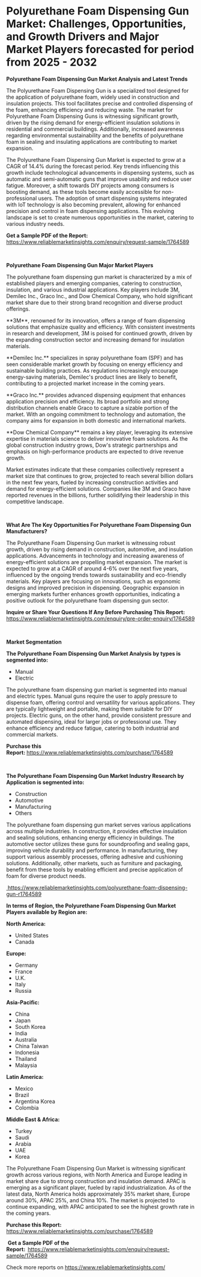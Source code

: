 <p><h1>Polyurethane Foam Dispensing Gun Market: Challenges, Opportunities, and Growth Drivers and Major Market Players forecasted for period from 2025 - 2032</h1></p><p><strong>Polyurethane Foam Dispensing Gun Market Analysis and Latest Trends</strong></p>
<p><p>The Polyurethane Foam Dispensing Gun is a specialized tool designed for the application of polyurethane foam, widely used in construction and insulation projects. This tool facilitates precise and controlled dispensing of the foam, enhancing efficiency and reducing waste. The market for Polyurethane Foam Dispensing Guns is witnessing significant growth, driven by the rising demand for energy-efficient insulation solutions in residential and commercial buildings. Additionally, increased awareness regarding environmental sustainability and the benefits of polyurethane foam in sealing and insulating applications are contributing to market expansion. </p><p>The Polyurethane Foam Dispensing Gun Market is expected to grow at a CAGR of 14.4% during the forecast period. Key trends influencing this growth include technological advancements in dispensing systems, such as automatic and semi-automatic guns that improve usability and reduce user fatigue. Moreover, a shift towards DIY projects among consumers is boosting demand, as these tools become easily accessible for non-professional users. The adoption of smart dispensing systems integrated with IoT technology is also becoming prevalent, allowing for enhanced precision and control in foam dispensing applications. This evolving landscape is set to create numerous opportunities in the market, catering to various industry needs.</p></p>
<p><strong>Get a Sample PDF of the Report:&nbsp;</strong> <a href="https://www.reliablemarketinsights.com/enquiry/request-sample/1764589?utm_campaign=2206&utm_medium=2&utm_source=Github&utm_content=ia&utm_term=27022025&utm_id=polyurethane-foam-dispensing-gun">https://www.reliablemarketinsights.com/enquiry/request-sample/1764589</a></p>
<p>&nbsp;</p>
<p><strong>Polyurethane Foam Dispensing Gun Major Market Players</strong></p>
<p><p>The polyurethane foam dispensing gun market is characterized by a mix of established players and emerging companies, catering to construction, insulation, and various industrial applications. Key players include 3M, Demilec Inc., Graco Inc., and Dow Chemical Company, who hold significant market share due to their strong brand recognition and diverse product offerings.</p><p>**3M**, renowned for its innovation, offers a range of foam dispensing solutions that emphasize quality and efficiency. With consistent investments in research and development, 3M is poised for continued growth, driven by the expanding construction sector and increasing demand for insulation materials.</p><p>**Demilec Inc.** specializes in spray polyurethane foam (SPF) and has seen considerable market growth by focusing on energy efficiency and sustainable building practices. As regulations increasingly encourage energy-saving materials, Demilec's product lines are likely to benefit, contributing to a projected market increase in the coming years.</p><p>**Graco Inc.** provides advanced dispensing equipment that enhances application precision and efficiency. Its broad portfolio and strong distribution channels enable Graco to capture a sizable portion of the market. With an ongoing commitment to technology and automation, the company aims for expansion in both domestic and international markets.</p><p>**Dow Chemical Company** remains a key player, leveraging its extensive expertise in materials science to deliver innovative foam solutions. As the global construction industry grows, Dow's strategic partnerships and emphasis on high-performance products are expected to drive revenue growth.</p><p>Market estimates indicate that these companies collectively represent a market size that continues to grow, projected to reach several billion dollars in the next few years, fueled by increasing construction activities and demand for energy-efficient solutions. Companies like 3M and Graco have reported revenues in the billions, further solidifying their leadership in this competitive landscape.</p></p>
<p>&nbsp;</p>
<p><strong>What Are The Key Opportunities For Polyurethane Foam Dispensing Gun Manufacturers?</strong></p>
<p><p>The Polyurethane Foam Dispensing Gun market is witnessing robust growth, driven by rising demand in construction, automotive, and insulation applications. Advancements in technology and increasing awareness of energy-efficient solutions are propelling market expansion. The market is expected to grow at a CAGR of around 4-6% over the next five years, influenced by the ongoing trends towards sustainability and eco-friendly materials. Key players are focusing on innovations, such as ergonomic designs and improved precision in dispensing. Geographic expansion in emerging markets further enhances growth opportunities, indicating a positive outlook for the polyurethane foam dispensing gun sector.</p></p>
<p><strong>Inquire or Share Your Questions If Any Before Purchasing This Report:</strong> <a href="https://www.reliablemarketinsights.com/enquiry/pre-order-enquiry/1764589?utm_campaign=2206&utm_medium=2&utm_source=Github&utm_content=ia&utm_term=27022025&utm_id=polyurethane-foam-dispensing-gun">https://www.reliablemarketinsights.com/enquiry/pre-order-enquiry/1764589</a></p>
<p>&nbsp;</p>
<p><strong>Market Segmentation</strong></p>
<p><strong>The Polyurethane Foam Dispensing Gun Market Analysis by types is segmented into:</strong></p>
<p><ul><li>Manual</li><li>Electric</li></ul></p>
<p><p>The polyurethane foam dispensing gun market is segmented into manual and electric types. Manual guns require the user to apply pressure to dispense foam, offering control and versatility for various applications. They are typically lightweight and portable, making them suitable for DIY projects. Electric guns, on the other hand, provide consistent pressure and automated dispensing, ideal for larger jobs or professional use. They enhance efficiency and reduce fatigue, catering to both industrial and commercial markets.</p></p>
<p><strong>Purchase this Report:&nbsp;</strong><a href="https://www.reliablemarketinsights.com/purchase/1764589?utm_campaign=2206&utm_medium=2&utm_source=Github&utm_content=ia&utm_term=27022025&utm_id=polyurethane-foam-dispensing-gun">https://www.reliablemarketinsights.com/purchase/1764589</a></p>
<p>&nbsp;</p>
<p><strong>The Polyurethane Foam Dispensing Gun Market Industry Research by Application is segmented into:</strong></p>
<p><ul><li>Construction</li><li>Automotive</li><li>Manufacturing</li><li>Others</li></ul></p>
<p><p>The polyurethane foam dispensing gun market serves various applications across multiple industries. In construction, it provides effective insulation and sealing solutions, enhancing energy efficiency in buildings. The automotive sector utilizes these guns for soundproofing and sealing gaps, improving vehicle durability and performance. In manufacturing, they support various assembly processes, offering adhesive and cushioning solutions. Additionally, other markets, such as furniture and packaging, benefit from these tools by enabling efficient and precise application of foam for diverse product needs.</p></p>
<p><a href="https://www.reliablemarketinsights.com/polyurethane-foam-dispensing-gun-r1764589?utm_campaign=2206&utm_medium=2&utm_source=Github&utm_content=ia&utm_term=27022025&utm_id=polyurethane-foam-dispensing-gun">&nbsp;https://www.reliablemarketinsights.com/polyurethane-foam-dispensing-gun-r1764589</a></p>
<p><strong>In terms of Region, the Polyurethane Foam Dispensing Gun Market Players available by Region are:</strong></p>
<p>
    <p> <strong> North America: </strong>
        <ul>
            <li>United States</li>
            <li>Canada</li>
        </ul>
        </p> 
    <p> <strong> Europe: </strong>
        <ul>
            <li>Germany</li>
            <li>France</li>
            <li>U.K.</li>
            <li>Italy</li>
            <li>Russia</li>
        </ul>
        </p> 
    <p> <strong> Asia-Pacific: </strong>
        <ul>
            <li>China</li>
            <li>Japan</li>
            <li>South Korea</li>
            <li>India</li>
            <li>Australia</li>
            <li>China Taiwan</li>
            <li>Indonesia</li>
            <li>Thailand</li>
            <li>Malaysia</li>
        </ul>
        </p> 
    <p> <strong> Latin America: </strong>
        <ul>
            <li>Mexico</li>
            <li>Brazil</li>
            <li>Argentina Korea</li>
            <li>Colombia</li>
        </ul>
        </p> 
    <p> <strong> Middle East & Africa: </strong>
        <ul>
            <li>Turkey</li>
            <li>Saudi</li>
            <li>Arabia</li>
            <li>UAE</li>
            <li>Korea</li>
        </ul>
    </p>
    </p>
<p><p>The Polyurethane Foam Dispensing Gun Market is witnessing significant growth across various regions, with North America and Europe leading in market share due to strong construction and insulation demand. APAC is emerging as a significant player, fueled by rapid industrialization. As of the latest data, North America holds approximately 35% market share, Europe around 30%, APAC 25%, and China 10%. The market is projected to continue expanding, with APAC anticipated to see the highest growth rate in the coming years.</p></p>
<p><strong>Purchase this Report: </strong><a href="https://www.reliablemarketinsights.com/purchase/1764589?utm_campaign=2206&utm_medium=2&utm_source=Github&utm_content=ia&utm_term=27022025&utm_id=polyurethane-foam-dispensing-gun">https://www.reliablemarketinsights.com/purchase/1764589</a></p>
<p>&nbsp;<strong>Get a Sample PDF of the Report:&nbsp;&nbsp;</strong><a href="https://www.reliablemarketinsights.com/enquiry/request-sample/1764589?utm_campaign=2206&utm_medium=2&utm_source=Github&utm_content=ia&utm_term=27022025&utm_id=polyurethane-foam-dispensing-gun">https://www.reliablemarketinsights.com/enquiry/request-sample/1764589</a></p>
<p><strong></strong></p>
<p>Check more reports on <a href="https://www.reliablemarketinsights.com/?utm_campaign=2206&utm_medium=2&utm_source=Github&utm_content=ia&utm_term=27022025&utm_id=polyurethane-foam-dispensing-gun">https://www.reliablemarketinsights.com/</a></p>